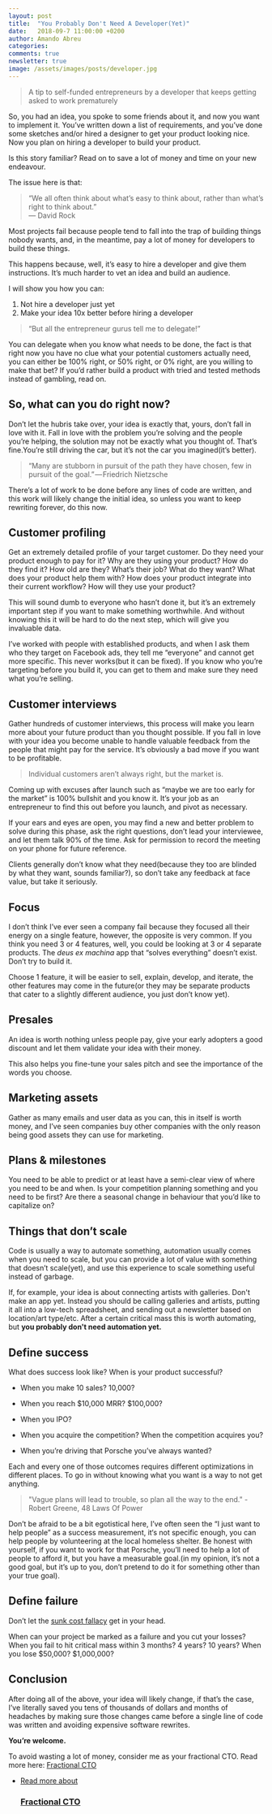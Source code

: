 ```yaml
---
layout: post
title:  "You Probably Don't Need A Developer(Yet)"
date:   2018-09-7 11:00:00 +0200
author: Amando Abreu
categories:
comments: true
newsletter: true
image: /assets/images/posts/developer.jpg
---
```


> A tip to self-funded entrepreneurs by a developer that keeps getting asked to work prematurely

<!--more-->

So, you had an idea, you spoke to some friends about it, and now you want to implement it. You’ve written down a list of requirements, and you’ve done some sketches and/or hired a designer to get your product looking nice. Now you plan on hiring a developer to build your product.

Is this story familiar? Read on to save a lot of money and time on your new endeavour.

The issue here is that:


>“We all often think about what’s easy to think about, rather than what’s right to think about.”   
― David Rock

Most projects fail because people tend to fall into the trap of building things nobody wants, and, in the meantime, pay a lot of money for developers to build these things.

This happens because, well, it’s easy to hire a developer and give them instructions. It’s much harder to vet an idea and build an audience.

I will show you how you can:

1. Not hire a developer just yet
2. Make your idea 10x better before hiring a developer

> “But all the entrepreneur gurus tell me to delegate!”

You can delegate when you know what needs to be done, the fact is that right now you have no clue what your potential customers actually need, you can either be 100% right, or 50% right, or 0% right, are you willing to make that bet? If you’d rather build a product with tried and tested methods instead of gambling, read on.

## So, what can you do right now?

Don’t let the hubris take over, your idea is exactly that, yours, don’t fall in love with it. Fall in love with the problem you’re solving and the people you’re helping, the solution may not be exactly what you thought of. That’s fine.You’re still driving the car, but it’s not the car you imagined(it’s better).

> “Many are stubborn in pursuit of the path they have chosen, few in pursuit of the goal.” — Friedrich Nietzsche

There’s a lot of work to be done before any lines of code are written, and this work will likely change the initial idea, so unless you want to keep rewriting forever, do this now.

## Customer profiling

Get an extremely detailed profile of your target customer. Do they need your product enough to pay for it? Why are they using your product? How do they find it? How old are they? What’s their job? What do they want? What does your product help them with? How does your product integrate into their current workflow? How will they use your product?

This will sound dumb to everyone who hasn’t done it, but it’s an extremely important step if you want to make something worthwhile. And without knowing this it will be hard to do the next step, which will give you invaluable data.

I’ve worked with people with established products, and when I ask them who they target on Facebook ads, they tell me “everyone” and cannot get more specific. This never works(but it can be fixed). If you know who you’re targeting before you build it, you can get to them and make sure they need what you’re selling.

## Customer interviews

Gather hundreds of customer interviews, this process will make you learn more about your future product than you thought possible. If you fall in love with your idea you become unable to handle valuable feedback from the people that might pay for the service. It’s obviously a bad move if you want to be profitable.

> Individual customers aren’t always right, but the market is.

Coming up with excuses after launch such as “maybe we are too early for the market” is 100% bullshit and you know it. It’s your job as an entrepreneur to find this out before you launch, and pivot as necessary.

If your ears and eyes are open, you may find a new and better problem to solve during this phase, ask the right questions, don’t lead your interviewee, and let them talk 90% of the time. Ask for permission to record the meeting on your phone for future reference.

Clients generally don’t know what they need(because they too are blinded by what they want, sounds familiar?), so don’t take any feedback at face value, but take it seriously.

## Focus

I don’t think I’ve ever seen a company fail because they focused all their energy on a single feature, however, the opposite is very common. If you think you need 3 or 4 features, well, you could be looking at 3 or 4 separate products. The _deus ex machina_ app that “solves everything” doesn’t exist. Don’t try to build it.

Choose 1 feature, it will be easier to sell, explain, develop, and iterate, the other features may come in the future(or they may be separate products that cater to a slightly different audience, you just don’t know yet).

## Presales

An idea is worth nothing unless people pay, give your early adopters a good discount and let them validate your idea with their money.

This also helps you fine-tune your sales pitch and see the importance of the words you choose.

## Marketing assets

Gather as many emails and user data as you can, this in itself is worth money, and I’ve seen companies buy other companies with the only reason being good assets they can use for marketing.

## Plans & milestones

You need to be able to predict or at least have a semi-clear view of where you need to be and when. Is your competition planning something and you need to be first? Are there a seasonal change in behaviour that you’d like to capitalize on?

## Things that don’t scale

Code is usually a way to automate something, automation usually comes when you need to scale, but you can provide a lot of value with something that doesn’t scale(yet), and use this experience to scale something useful instead of garbage.

If, for example, your idea is about connecting artists with galleries. Don't make an app yet. Instead you should be calling galleries and artists, putting it all into a low-tech spreadsheet, and sending out a newsletter based on location/art type/etc. After a certain critical mass this is worth automating, but **you probably don't need automation yet.**

## Define success

What does success look like? When is your product successful?

- When you make 10 sales? 10,000?

- When you reach $10,000 MRR? $100,000?

- When you IPO?

- When you acquire the competition? When the competition acquires you?

- When you’re driving that Porsche you’ve always wanted?

Each and every one of those outcomes requires different optimizations in different places. To go in without knowing what you want is a way to not get anything.

> "Vague plans will lead to trouble, so plan all the way to the end." - Robert Greene, 48 Laws Of Power

Don’t be afraid to be a bit egotistical here, I’ve often seen the “I just want to help people” as a success measurement, it‘s not specific enough, you can help people by volunteering at the local homeless shelter. Be honest with yourself, if you want to work for that Porsche, you’ll need to help a lot of people to afford it, but you have a measurable goal.(in my opinion, it’s not a good goal, but it’s up to you, don’t pretend to do it for something other than your true goal).

## Define failure

Don’t let the [sunk cost fallacy](https://youarenotsosmart.com/2011/03/25/the-sunk-cost-fallacy/) get in your head.

When can your project be marked as a failure and you cut your losses? When you fail to hit critical mass within 3 months? 4 years? 10 years? When you lose $50,000? $1,000,000?

## Conclusion

After doing all of the above, your idea will likely change, if that’s the case, I’ve literally saved you tens of thousands of dollars and months of headaches by making sure those changes came before a single line of code was written and avoiding expensive software rewrites. 

**You’re welcome.**

To avoid wasting a lot of money, consider me as your fractional CTO. Read more here: <a href="/fractional-cto/">Fractional CTO</a>

<ul class="listing">
    <li class="listing__li">
        <a class="listing__link block" href="/fractional-cto/">
            <div class="listing__item">
                <div class="listing__type">Read more about</div>
                <h3 class="listing__title">Fractional CTO</h3>
            </div>
        </a>
    </li>
</ul>
